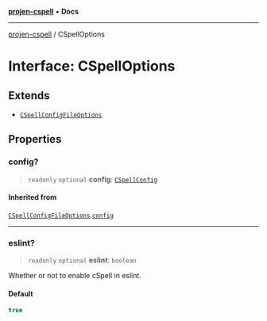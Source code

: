 [**projen-cspell**](../README.md) • **Docs**

***

[projen-cspell](../globals.md) / CSpellOptions

# Interface: CSpellOptions

## Extends

- [`CSpellConfigFileOptions`](CSpellConfigFileOptions.md)

## Properties

### config?

> `readonly` `optional` **config**: [`CSpellConfig`](CSpellConfig.md)

#### Inherited from

[`CSpellConfigFileOptions`](CSpellConfigFileOptions.md).[`config`](CSpellConfigFileOptions.md#config)

***

### eslint?

> `readonly` `optional` **eslint**: `boolean`

Whether or not to enable cSpell in eslint.

#### Default

```ts
true
```
